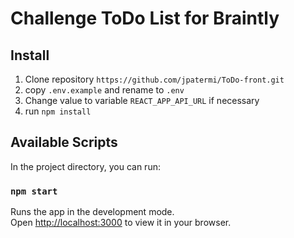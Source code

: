 # Challenge ToDo List for Braintly

## Install

1. Clone repository `https://github.com/jpatermi/ToDo-front.git`
2. copy `.env.example` and rename to `.env`
3. Change value to variable `REACT_APP_API_URL` if necessary
4. run `npm install`

## Available Scripts

In the project directory, you can run:

### `npm start`

Runs the app in the development mode.\
Open [http://localhost:3000](http://localhost:3000) to view it in your browser.

